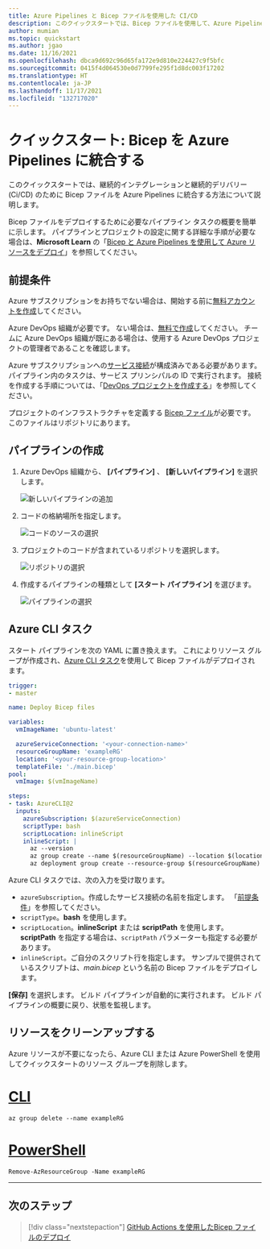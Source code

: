 ```yaml
---
title: Azure Pipelines と Bicep ファイルを使用した CI/CD
description: このクイックスタートでは、Bicep ファイルを使用して、Azure Pipelines で継続的インテグレーションを構成する方法について説明します。 Azure CLI タスクを使用して Bicep ファイルをデプロイする方法を示します。
author: mumian
ms.topic: quickstart
ms.author: jgao
ms.date: 11/16/2021
ms.openlocfilehash: dbca9d692c96d65fa172e9d810e224427c9f5bfc
ms.sourcegitcommit: 0415f4d064530e0d7799fe295f1d8dc003f17202
ms.translationtype: HT
ms.contentlocale: ja-JP
ms.lasthandoff: 11/17/2021
ms.locfileid: "132717020"
---
```

# <a name="quickstart-integrate-bicep-with-azure-pipelines"></a>クイックスタート: Bicep を Azure Pipelines に統合する

このクイックスタートでは、継続的インテグレーションと継続的デリバリー (Ci/CD) のために Bicep ファイルを Azure Pipelines に統合する方法について説明します。

Bicep ファイルをデプロイするために必要なパイプライン タスクの概要を簡単に示します。 パイプラインとプロジェクトの設定に関する詳細な手順が必要な場合は、**Microsoft Learn** の「[Bicep と Azure Pipelines を使用して Azure リソースをデプロイ](/learn/paths/bicep-azure-pipelines/)」を参照してください。

## <a name="prerequisites"></a>前提条件

Azure サブスクリプションをお持ちでない場合は、開始する前に[無料アカウントを作成](https://azure.microsoft.com/free/)してください。

Azure DevOps 組織が必要です。 ない場合は、[無料で作成](/azure/devops/pipelines/get-started/pipelines-sign-up)してください。 チームに Azure DevOps 組織が既にある場合は、使用する Azure DevOps プロジェクトの管理者であることを確認します。

Azure サブスクリプションへの[サービス接続](/azure/devops/pipelines/library/connect-to-azure)が構成済みである必要があります。 パイプライン内のタスクは、サービス プリンシパルの ID で実行されます。 接続を作成する手順については、「[DevOps プロジェクトを作成する](../templates/deployment-tutorial-pipeline.md#create-a-devops-project)」を参照してください。

プロジェクトのインフラストラクチャを定義する [Bicep ファイル](./quickstart-create-bicep-use-visual-studio-code.md)が必要です。 このファイルはリポジトリにあります。

## <a name="create-pipeline"></a>パイプラインの作成

1. Azure DevOps 組織から、 **[パイプライン]** 、 **[新しいパイプライン]** を選択します。

   ![新しいパイプラインの追加](./media/add-template-to-azure-pipelines/new-pipeline.png)

1. コードの格納場所を指定します。

   ![コードのソースの選択](./media/add-template-to-azure-pipelines/select-source.png)

1. プロジェクトのコードが含まれているリポジトリを選択します。

   ![リポジトリの選択](./media/add-template-to-azure-pipelines/select-repo.png)

1. 作成するパイプラインの種類として **[スタート パイプライン]** を選びます。

   ![パイプラインの選択](./media/add-template-to-azure-pipelines/select-pipeline.png)

## <a name="azure-cli-task"></a>Azure CLI タスク

スタート パイプラインを次の YAML に置き換えます。 これによりリソース グループが作成され、[Azure CLI タスク](/azure/devops/pipelines/tasks/deploy/azure-cli)を使用して Bicep ファイルがデプロイされます。

```yml
trigger:
- master

name: Deploy Bicep files

variables:
  vmImageName: 'ubuntu-latest'

  azureServiceConnection: '<your-connection-name>'
  resourceGroupName: 'exampleRG'
  location: '<your-resource-group-location>'
  templateFile: './main.bicep'
pool:
  vmImage: $(vmImageName)

steps:
- task: AzureCLI@2
  inputs:
    azureSubscription: $(azureServiceConnection)
    scriptType: bash
    scriptLocation: inlineScript
    inlineScript: |
      az --version
      az group create --name $(resourceGroupName) --location $(location)
      az deployment group create --resource-group $(resourceGroupName) --template-file $(templateFile)
```

Azure CLI タスクでは、次の入力を受け取ります。

* `azureSubscription`。作成したサービス接続の名前を指定します。  「[前提条件](#prerequisites)」を参照してください。
* `scriptType`。**bash** を使用します。
* `scriptLocation`。**inlineScript** または **scriptPath** を使用します。 **scriptPath** を指定する場合は、`scriptPath` パラメーターも指定する必要があります。
* `inlineScript`。ご自分のスクリプト行を指定します。  サンプルで提供されているスクリプトは、*main.bicep* という名前の Bicep ファイルをデプロイします。

**[保存]** を選択します。 ビルド パイプラインが自動的に実行されます。 ビルド パイプラインの概要に戻り、状態を監視します。

## <a name="clean-up-resources"></a>リソースをクリーンアップする

Azure リソースが不要になったら、Azure CLI または Azure PowerShell を使用してクイックスタートのリソース グループを削除します。

# <a name="cli"></a>[CLI](#tab/CLI)

```azurecli
az group delete --name exampleRG
```

# <a name="powershell"></a>[PowerShell](#tab/PowerShell)

```azurepowershell
Remove-AzResourceGroup -Name exampleRG
```

---

## <a name="next-steps"></a>次のステップ

> [!div class="nextstepaction"]
> [GitHub Actions を使用したBicep ファイルのデプロイ](deploy-github-actions.md)
